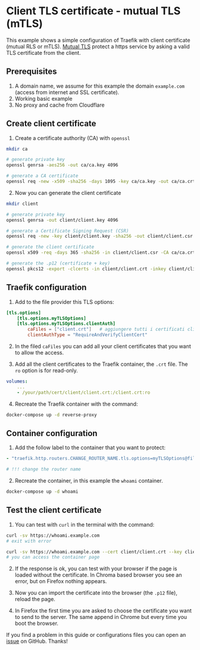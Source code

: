 # Client TLS certificate - mutual TLS (mTLS)

This example shows a simple configuration of Traefik with client certificate (mutual RLS or mTLS). [Mutual TLS](https://medium.com/littlemanco/the-magic-of-tls-x509-and-mutual-authentication-explained-b2162dec4401) protect a https service by asking a valid TLS certificate from the client.


## Prerequisites

1. A domain name, we assume for this example the domain `example.com` (access from internet and SSL certificate).
2. Working basic example
3. No proxy and cache from Cloudflare


## Create client certificate

1. Create a certificate authority (CA) with `openssl`

```bash
mkdir ca

# generate private key
openssl genrsa -aes256 -out ca/ca.key 4096

# generate a CA certificate
openssl req -new -x509 -sha256 -days 1095 -key ca/ca.key -out ca/ca.crt
```

2. Now you can generate the client certificate

```bash
mkdir client

# generate private key
openssl genrsa -out client/client.key 4096

# generate a Certificate Signing Request (CSR)
openssl req -new -key client/client.key -sha256 -out client/client.csr

# generate the client certificate
openssl x509 -req -days 365 -sha256 -in client/client.csr -CA ca/ca.crt -CAkey ca/ca.key -set_serial 1 -out client/client.crt

# generate the .p12 (certificate + key)
openssl pkcs12 -export -clcerts -in client/client.crt -inkey client/client.key -out client/client.p12
```

## Traefik configuration

1. Add to the file provider this TLS options:

```toml
[tls.options]
    [tls.options.myTLSOptions]
    [tls.options.myTLSOptions.clientAuth]
        caFiles = ["client.crt"]   # aggiungere tutti i certificati client necessari ["client1","client2"]
        clientAuthType = "RequireAndVerifyClientCert"
```

2. In the filed `caFiles` you can add all your client certificates that you want to allow the access.

3. Add all the client certificates to the Traefik container, the `.crt` file. The `ro` option is for read-only.

```yaml
volumes:
    ...
    - /your/path/cert/client/client.crt:/client.crt:ro
```

4. Recreate the Traefik container with the command:

```bash
docker-compose up -d reverse-proxy
```

## Container configuration

1. Add the follow label to the container that you want to protect:

```yaml
- "traefik.http.routers.CHANGE_ROUTER_NAME.tls.options=myTLSOptions@file"

# !!! change the router name
```

2. Recreate the container, in this example the `whoami` container.

```bash
docker-compose up -d whoami
```

## Test the client certificate

1. You can test with `curl` in the terminal with the command:

```bash
curl -sv https://whoami.example.com
# exit with error

curl -sv https://whoami.example.com --cert client/client.crt --key client/client.key
# you can access the container page
```

2. If the response is ok, you can test with your browser if the page is loaded without the certificate. In Chroma based browser you see an error, but on Firefox nothing appears.

3. Now you can import the certificate into the browser (the `.p12` file), reload the page.

4. In Firefox the first time you are asked to choose the certificate you want to send to the server. The same append in Chrome but every time you boot the browser.


If you find a problem in this guide or configurations files you can open an [issue](https://github.com/frigi83/traefik-examples/issues) on GitHub. Thanks!
